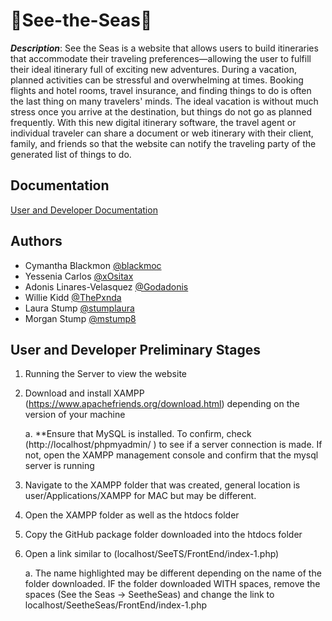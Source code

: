 # 🌊See-the-Seas🌊

***Description***: See the Seas is a website that allows users to build itineraries that accommodate their traveling preferences—allowing the user to fulfill their ideal itinerary full of exciting new adventures. During a vacation, planned activities can be stressful and overwhelming at times. Booking flights and hotel rooms, travel insurance, and finding things to do is often the last thing on many travelers' minds. The ideal vacation is without much stress once you arrive at the destination, but things do not go as planned frequently. With this new digital itinerary software, the travel agent or individual traveler can share a document or web itinerary with their client, family, and friends so that the website can notify the traveling party of the generated list of things to do.




## Documentation

[User and Developer Documentation](https://docs.google.com/document/d/1RvSaSoCMzseppr64yymg2S6MBXY4zHxz-ainZOKVtRM/edit)


## Authors

- Cymantha Blackmon [@blackmoc](https://www.github.com/blackmoc)
- Yessenia Carlos [@xOsitax](https://www.github.com/xOsitax)
- Adonis Linares-Velasquez [@Godadonis](https://www.github.com/Godadonis)
- Willie Kidd [@ThePxnda](https://www.github.com/ThePxnda)
- Laura Stump [@stumplaura](https://www.github.com/stumplaura)
- Morgan Stump [@mstump8](https://www.github.com/mstump8)


## User and Developer Preliminary Stages

1. Running the Server to view the website
2. Download and install XAMPP (https://www.apachefriends.org/download.html) depending on the version of your machine
    
    a. **Ensure that MySQL is installed. To confirm, check (http://localhost/phpmyadmin/ ) to see if a server connection is made. If not, open the XAMPP management console and confirm that the mysql server is running
3. Navigate to the XAMPP folder that was created, general location is user/Applications/XAMPP for MAC but may be different. 
4. Open the XAMPP folder as well as the htdocs folder
5. Copy the GitHub package folder downloaded into the htdocs folder
6. Open a link similar to (localhost/SeeTS/FrontEnd/index-1.php)
    
    a. The name highlighted may be different depending on the name of the folder downloaded. IF the folder downloaded WITH spaces, remove the spaces (See the Seas → SeetheSeas) and change the link to localhost/SeetheSeas/FrontEnd/index-1.php

